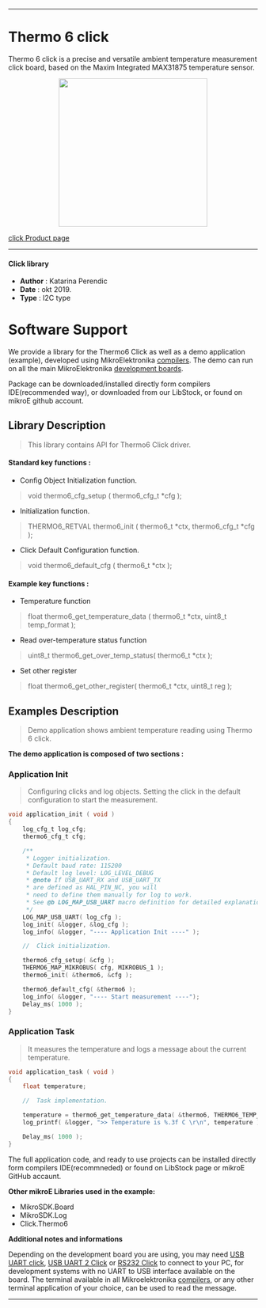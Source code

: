 
 

---
# Thermo 6 click

Thermo 6 click is a precise and versatile ambient temperature measurement click board, based on the Maxim Integrated MAX31875 temperature sensor.

<p align="center">
  <img src="https://download.mikroe.com/images/click_for_ide/thermo6_click.png" height=300px>
</p>

[click Product page](https://www.mikroe.com/thermo-6-click)

---

#### Click library 

- **Author**        : Katarina Perendic
- **Date**          : okt 2019.
- **Type**          : I2C type


# Software Support

We provide a library for the Thermo6 Click 
as well as a demo application (example), developed using MikroElektronika 
[compilers](https://shop.mikroe.com/compilers). 
The demo can run on all the main MikroElektronika [development boards](https://shop.mikroe.com/development-boards).

Package can be downloaded/installed directly form compilers IDE(recommended way), or downloaded from our LibStock, or found on mikroE github account. 

## Library Description

> This library contains API for Thermo6 Click driver.

#### Standard key functions :

- Config Object Initialization function.
> void thermo6_cfg_setup ( thermo6_cfg_t *cfg ); 
 
- Initialization function.
> THERMO6_RETVAL thermo6_init ( thermo6_t *ctx, thermo6_cfg_t *cfg );

- Click Default Configuration function.
> void thermo6_default_cfg ( thermo6_t *ctx );


#### Example key functions :

- Temperature function
> float thermo6_get_temperature_data ( thermo6_t *ctx, uint8_t temp_format );
 
- Read over-temperature status function
> uint8_t thermo6_get_over_temp_status( thermo6_t *ctx );

- Set other register
> float thermo6_get_other_register( thermo6_t *ctx, uint8_t reg );

## Examples Description

> Demo application shows ambient temperature reading using Thermo 6 click.

**The demo application is composed of two sections :**

### Application Init 

> Configuring clicks and log objects.
> Setting the click in the default configuration to start the measurement.

```c
void application_init ( void )
{
    log_cfg_t log_cfg;
    thermo6_cfg_t cfg;

    /** 
     * Logger initialization.
     * Default baud rate: 115200
     * Default log level: LOG_LEVEL_DEBUG
     * @note If USB_UART_RX and USB_UART_TX 
     * are defined as HAL_PIN_NC, you will 
     * need to define them manually for log to work. 
     * See @b LOG_MAP_USB_UART macro definition for detailed explanation.
     */
    LOG_MAP_USB_UART( log_cfg );
    log_init( &logger, &log_cfg );
    log_info( &logger, "---- Application Init ----" );

    //  Click initialization.

    thermo6_cfg_setup( &cfg );
    THERMO6_MAP_MIKROBUS( cfg, MIKROBUS_1 );
    thermo6_init( &thermo6, &cfg );

    thermo6_default_cfg( &thermo6 );
    log_info( &logger, "---- Start measurement ----");
    Delay_ms( 1000 );
}
```

### Application Task

> It measures the temperature and logs a message about the current temperature.

```c
void application_task ( void )
{
    float temperature;

    //  Task implementation.

    temperature = thermo6_get_temperature_data( &thermo6, THERMO6_TEMP_FORMAT_CELSIUS );
    log_printf( &logger, ">> Temperature is %.3f C \r\n", temperature );

    Delay_ms( 1000 );
}
```

The full application code, and ready to use projects can be  installed directly form compilers IDE(recommneded) or found on LibStock page or mikroE GitHub accaunt.

**Other mikroE Libraries used in the example:** 

- MikroSDK.Board
- MikroSDK.Log
- Click.Thermo6

**Additional notes and informations**

Depending on the development board you are using, you may need 
[USB UART click](https://shop.mikroe.com/usb-uart-click), 
[USB UART 2 Click](https://shop.mikroe.com/usb-uart-2-click) or 
[RS232 Click](https://shop.mikroe.com/rs232-click) to connect to your PC, for 
development systems with no UART to USB interface available on the board. The 
terminal available in all Mikroelektronika 
[compilers](https://shop.mikroe.com/compilers), or any other terminal application 
of your choice, can be used to read the message.



---
